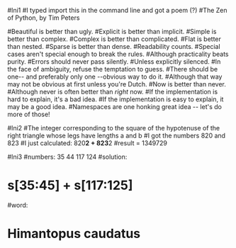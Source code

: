 #Ini1
#I typed import this in the command line and got a poem (?)
#The Zen of Python, by Tim Peters

#Beautiful is better than ugly.
#Explicit is better than implicit.
#Simple is better than complex.
#Complex is better than complicated.
#Flat is better than nested.
#Sparse is better than dense.
#Readability counts.
#Special cases aren't special enough to break the rules.
#Although practicality beats purity.
#Errors should never pass silently.
#Unless explicitly silenced.
#In the face of ambiguity, refuse the temptation to guess.
#There should be one-- and preferably only one --obvious way to do it.
#Although that way may not be obvious at first unless you're Dutch.
#Now is better than never.
#Although never is often better than *right* now.
#If the implementation is hard to explain, it's a bad idea.
#If the implementation is easy to explain, it may be a good idea.
#Namespaces are one honking great idea -- let's do more of those!

#Ini2
#The integer corresponding to the square of the hypotenuse of the right triangle whose legs have lengths a and b
#I got the numbers 820 and 823
#I just calculated: 820**2 + 823**2 
#result = 1349729

#Ini3
#numbers: 35 44 117 124
#solution:
# s[35:45] + s[117:125]
#word:
# Himantopus caudatus
